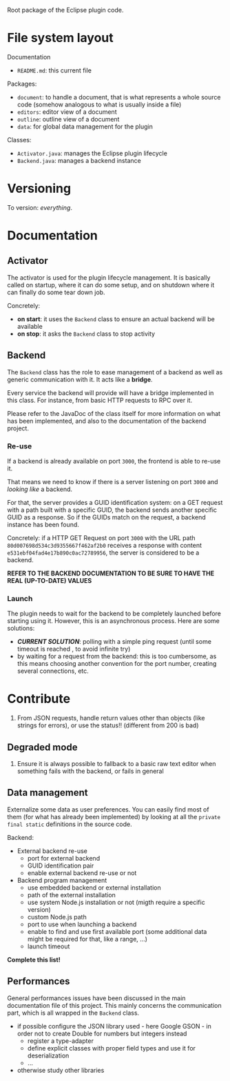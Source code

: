 Root package of the Eclipse plugin code.

# File system layout

Documentation

* `README.md`: this current file

Packages:

* `document`: to handle a document, that is what represents a whole source code (somehow analogous to what is usually inside a file)
* `editors`: editor view of a document
* `outline`: outline view of a document
* `data`: for global data management for the plugin

Classes:

* `Activator.java`: manages the Eclipse plugin lifecycle
* `Backend.java`: manages a backend instance

# Versioning

To version: _everything_.

# Documentation

## Activator

The activator is used for the plugin lifecycle management. It is basically called on startup, where it can do some setup, and on shutdown where it can finally do some tear down job.

Concretely:

* __on start__: it uses the `Backend` class to ensure an actual backend will be available
* __on stop__: it asks the `Backend` class to stop activity

## Backend

The `Backend` class has the role to ease management of a backend as well as generic communication with it. It acts like a __bridge__.

Every service the backend will provide will have a bridge implemented in this class. For instance, from basic HTTP requests to RPC over it.

Please refer to the JavaDoc of the class itself for more information on what has been implemented, and also to the documentation of the backend project.

### Re-use

If a backend is already available on port `3000`, the frontend is able to re-use it.

That means we need to know if there is a server listening on port `3000` and _looking like_ a backend.

For that, the server provides a GUID identification system: on a GET request with a path built with a specific GUID, the backend sends another specific GUID as a response. So if the GUIDs match on the request, a backend instance has been found.

Concretely: if a HTTP GET Request on port `3000` with the URL path `80d007698d534c3d9355667f462af2b0` receives a response with content `e531ebf04fad4e17b890c0ac72789956`, the server is considered to be a backend.

__REFER TO THE BACKEND DOCUMENTATION TO BE SURE TO HAVE THE REAL (UP-TO-DATE) VALUES__

### Launch

The plugin needs to wait for the backend to be completely launched before starting using it. However, this is an asynchronous process. Here are some solutions:

* ___CURRENT SOLUTION___: polling with a simple ping request (until some timeout is reached , to avoid infinite try)
* by waiting for a request from the backend: this is too cumbersome, as this means choosing another convention for the port number, creating several connections, etc.

# Contribute

1. From JSON requests, handle return values other than objects (like strings for errors), or use the status!! (different from 200 is bad)

## Degraded mode

1. Ensure it is always possible to fallback to a basic raw text editor when something fails with the backend, or fails in general

## Data management

Externalize some data as user preferences. You can easily find most of them (for what has already been implemented) by looking at all the `private final static` definitions in the source code.

Backend:

* External backend re-use
	* port for external backend
	* GUID identification pair
	* enable external backend re-use or not
* Backend program management
	* use embedded backend or external installation
	* path of the external installation
	* use system Node.js installation or not (migth require a specific version)
	* custom Node.js path
	* port to use when launching a backend
	* enable to find and use first available port (some additional data might be required for that, like a range, ...)
	* launch timeout

__Complete this list!__

## Performances

General performances issues have been discussed in the main documentation file of this project. This mainly concerns the communication part, which is all wrapped in the `Backend` class.

* if possible configure the JSON library used - here Google GSON - in order not to create Double for numbers but integers instead
	* register a type-adapter
	* define explicit classes with proper field types and use it for deserialization
	* ...
* otherwise study other libraries
